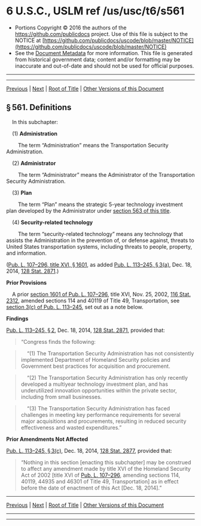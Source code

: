 ---
---

# 6 U.S.C., USLM ref /us/usc/t6/s561

* Portions Copyright © 2016 the authors of the https://github.com/publicdocs project.
  Use of this file is subject to the NOTICE at [https://github.com/publicdocs/uscode/blob/master/NOTICE](https://github.com/publicdocs/uscode/blob/master/NOTICE)
* See the [Document Metadata](././../../../../../..//README.md) for more information.
  This file is generated from historical government data; content and/or formatting may be inaccurate and out-of-date and should not be used for official purposes.

----------
----------

[Previous](./../../../../../..//us/usc/t6/ch1/schXII–A/ptA/m__us_usc_t6_ch1_schXII–A_ptA.md) | [Next](./../../../../../..//us/usc/t6/ch1/schXII–A/ptB/m__us_usc_t6_ch1_schXII–A_ptB.md) | [Root of Title](./../../../../../../) | [Other Versions of this Document](https://publicdocs.github.io/go/links?ns=uslm&ref=%2Fus%2Fusc%2Ft6%2Fs561)

## § 561. Definitions

    In this subchapter:

    (1) __Administration__ 

        The term “Administration” means the Transportation Security Administration.

    (2) __Administrator__ 

        The term “Administrator” means the Administrator of the Transportation Security Administration.

    (3) __Plan__ 

        The term “Plan” means the strategic 5-year technology investment plan developed by the Administrator under [section 563 of this title][/us/usc/t6/s563].

    (4) __Security-related technology__ 

        The term “security-related technology” means any technology that assists the Administration in the prevention of, or defense against, threats to United States transportation systems, including threats to people, property, and information.

([Pub. L. 107–296, title XVI, § 1601][/us/pl/107/296/s1601], as added [Pub. L. 113–245, § 3(a)][/us/pl/113/245/s3/a], Dec. 18, 2014, [128 Stat. 2871][/us/stat/128/2871].)

 __Prior Provisions__ 

    A prior [section 1601 of Pub. L. 107–296][/us/pl/107/296/s1601], title XVI, Nov. 25, 2002, [116 Stat. 2312][/us/stat/116/2312], amended sections 114 and 40119 of Title 49, Transportation, see [section 3(c) of Pub. L. 113–245][/us/pl/113/245/s3/c], set out as a note below.

 __Findings__ 

[Pub. L. 113–245, § 2][/us/pl/113/245/s2], Dec. 18, 2014, [128 Stat. 2871][/us/stat/128/2871], provided that: 

> “Congress finds the following:

>     “(1) The Transportation Security Administration has not consistently implemented Department of Homeland Security policies and Government best practices for acquisition and procurement.

>     “(2) The Transportation Security Administration has only recently developed a multiyear technology investment plan, and has underutilized innovation opportunities within the private sector, including from small businesses.

>     “(3) The Transportation Security Administration has faced challenges in meeting key performance requirements for several major acquisitions and procurements, resulting in reduced security effectiveness and wasted expenditures.”

 __Prior Amendments Not Affected__ 

[Pub. L. 113–245, § 3(c)][/us/pl/113/245/s3/c], Dec. 18, 2014, [128 Stat. 2877][/us/stat/128/2877], provided that: 

> “Nothing in this section \[enacting this subchapter\] may be construed to affect any amendment made by title XVI of the Homeland Security Act of 2002 \[title XVI of [Pub. L. 107–296][/us/pl/107/296], amending sections 114, 40119, 44935 and 46301 of Title 49, Transportation\] as in effect before the date of enactment of this Act \[Dec. 18, 2014\].”

----------

[Previous](./../../../../../..//us/usc/t6/ch1/schXII–A/ptA/m__us_usc_t6_ch1_schXII–A_ptA.md) | [Next](./../../../../../..//us/usc/t6/ch1/schXII–A/ptB/m__us_usc_t6_ch1_schXII–A_ptB.md) | [Root of Title](./../../../../../../) | [Other Versions of this Document](https://publicdocs.github.io/go/links?ns=uslm&ref=%2Fus%2Fusc%2Ft6%2Fs561)

----------
----------

[/us/usc/t6/s563]: https://publicdocs.github.io/go/links?ns=uslm&ref=%2Fus%2Fusc%2Ft6%2Fs563
[/us/pl/107/296/s1601]: https://publicdocs.github.io/go/links?ns=uslm&ref=%2Fus%2Fpl%2F107%2F296%2Fs1601
[/us/pl/113/245/s3/a]: https://publicdocs.github.io/go/links?ns=uslm&ref=%2Fus%2Fpl%2F113%2F245%2Fs3%2Fa
[/us/stat/128/2871]: https://publicdocs.github.io/go/links?ns=uslm&ref=%2Fus%2Fstat%2F128%2F2871
[/us/pl/107/296/s1601]: https://publicdocs.github.io/go/links?ns=uslm&ref=%2Fus%2Fpl%2F107%2F296%2Fs1601
[/us/stat/116/2312]: https://publicdocs.github.io/go/links?ns=uslm&ref=%2Fus%2Fstat%2F116%2F2312
[/us/pl/113/245/s3/c]: https://publicdocs.github.io/go/links?ns=uslm&ref=%2Fus%2Fpl%2F113%2F245%2Fs3%2Fc
[/us/pl/113/245/s2]: https://publicdocs.github.io/go/links?ns=uslm&ref=%2Fus%2Fpl%2F113%2F245%2Fs2
[/us/stat/128/2871]: https://publicdocs.github.io/go/links?ns=uslm&ref=%2Fus%2Fstat%2F128%2F2871
[/us/pl/113/245/s3/c]: https://publicdocs.github.io/go/links?ns=uslm&ref=%2Fus%2Fpl%2F113%2F245%2Fs3%2Fc
[/us/stat/128/2877]: https://publicdocs.github.io/go/links?ns=uslm&ref=%2Fus%2Fstat%2F128%2F2877
[/us/pl/107/296]: https://publicdocs.github.io/go/links?ns=uslm&ref=%2Fus%2Fpl%2F107%2F296


